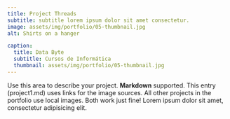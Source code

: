 ```yaml
---
title: Project Threads
subtitle: subtitle lorem ipsum dolor sit amet consectetur.
image: assets/img/portfolio/05-thumbnail.jpg
alt: Shirts on a hanger

caption:
  title: Data Byte
  subtitle: Cursos de Informática
  thumbnail: assets/img/portfolio/05-thumbnail.jpg
---
```


Use this area to describe your project. **Markdown** supported. This entry (project1.md) uses links for the image sources. All other projects in the portfolio use local images. Both work just fine! Lorem ipsum dolor sit amet, consectetur adipisicing elit.

